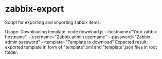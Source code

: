 # zabbix-export

Script for exporting and importing zabbix items.

Usage.
Downloading template:
node download.js --hostname="Your zabbix hostname" --username="Zabbix admin username" --password="Zabbix admin password" --template="Template to download"
Expected result: exported template  in form of "template".xml and "template".json files in root folder.
